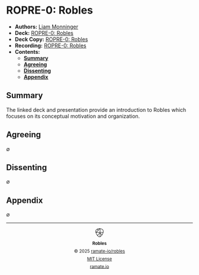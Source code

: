 # ROPRE-0: Robles
- **Authors:** [Liam Monninger](mailto:liam@ramate.io)
- **Deck:** [ROPRE-0: Robles](https://docs.google.com/presentation/d/1FW4oJksHwqBiKS0he6Yh6sYp_z-wK9rUsF8f9gpVS-4/edit?usp=sharing)
- **Deck Copy:** [ROPRE-0: Robles](./ROPRE-0_%20Robles.pdf)
- **Recording:** [ROPRE-0: Robles](https://www.loom.com/share/c822746494d74a109bdbf9689577e171?sid=28a7a16f-e176-44cd-bf9e-d4b3f7eb842d)
- **Contents:**
  - **[Summary](#summary)**
  - **[Agreeing](#agreeing)**
  - **[Dissenting](#dissenting)**
  - **[Appendix](#appendix)**

## Summary
The linked deck and presentation provide an introduction to Robles which focuses on its conceptual motivation and organization.

## Agreeing
$\emptyset$

## Dissenting
$\emptyset$

## Appendix
$\emptyset$

<!--ROBLES FOOTER: DO NOT REMOVE THIS LINE-->
---

<div align="center">
  <picture>
    <source srcset="/assets/robles-inverted-transparent.png" media="(prefers-color-scheme: dark)">
    <img height="24" src="/assets/robles-transparent.png" alt="Robles"/>
  </picture>
  <br/>
  <sub>
    <b>Robles</b>
    <br/>
    &copy; 2025 <a href="https://github.com/ramate-io/robles">ramate-io/robles</a>
    <br/>
    <a href="https://github.com/ramate-io/robles/blob/main/LICENSE">MIT License</a>
    <br/>
    <a href="https://www.ramate.io">ramate.io</a>
  </sub>
</div>
